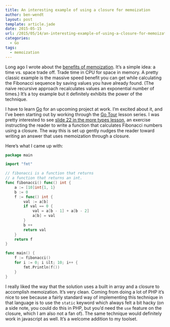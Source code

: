 ```yaml
---
title: An interesting example of using a closure for memoization
author: ben-wendt
layout: post
template: article.jade
date: 2015-05-15
url: /2015/05/14/an-interesting-example-of-using-a-closure-for-memoization/
categories:
  - Go
tags:
  - memoization
---
```

Long ago I wrote about the [benefits of memoization][1]. It&#8217;s a simple idea: a time vs. space trade off. Trade time in CPU for space in memory. A pretty classic example is the massive speed benefit you can get while calculating the Fibonacci sequence by saving values you have already found. (The naive recursive approach recalculates values an exponential number of times.) It&#8217;s a toy example but it definitely exhibits the power of the technique.
<span class="more"></span>

I have to learn [Go][2] for an upcoming project at work. I&#8217;m excited about it, and I&#8217;ve been starting out by working through the [Go Tour][3] lesson series. I was pretty interested to see [slide 22 in the more types lesson][4], an exercise instructing the reader to write a function that calculates Fibonacci numbers using a closure. The way this is set up gently nudges the reader toward writing an answer that uses memoization through a closure.

Here&#8217;s what I came up with:

```go
package main

import "fmt"

// fibonacci is a function that returns
// a function that returns an int.
func fibonacci() func() int {
	a := [10]int{1, 1}
	b := 0
	f := func() int {
		val := a[b]
		if val == 0 {
			val = a[b - 1] + a[b - 2]
			a[b] = val
		}
		b ++
		return val
	}
	return f
}

func main() {
	f := fibonacci()
	for i := 0; i &lt; 10; i++ {
		fmt.Println(f())
	}
}

```

I really liked the way that the solution uses a built in array and a closure to accomplish memoization. It&#8217;s very clean. Coming from doing a lot of PHP it&#8217;s nice to see because a fairly standard way of implementing this technique in that language is to use the `static` keyword which always felt a bit hacky (on a side note, you could do this in PHP, but you&#8217;d need the `use` feature on the closure, which I am also not a fan of). The same technique would definitely work in javascript as well. It&#8217;s a welcome addition to my toolset.

 [1]: http://benwendt.ca/blog/2013/07/24/a-demonstration-of-the-usefulness-of-memoization-in-lua/
 [2]: http://golang.org/
 [3]: https://tour.golang.org/
 [4]: https://tour.golang.org/moretypes/22
